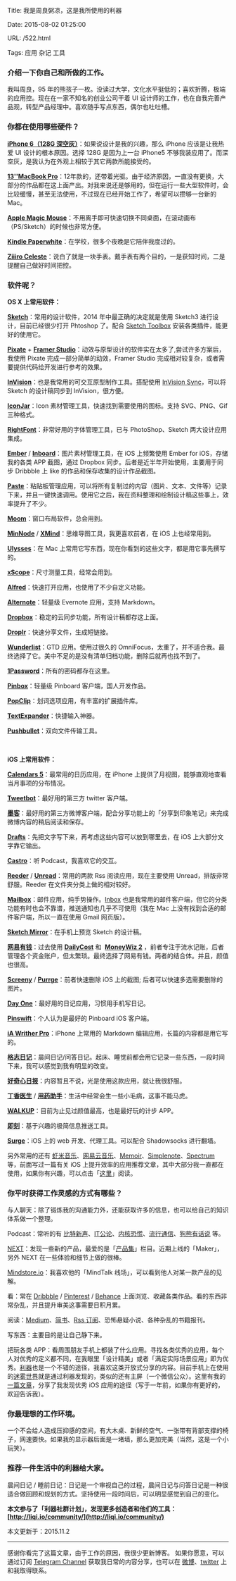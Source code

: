Title: 我是周良粥凉，这是我所使用的利器

Date: 2015-08-02 01:25:00

URL: /522.html

Tags: 应用 杂记 工具

### 介绍一下你自己和所做的工作。

我叫周良，95 年的熊孩子一枚。没读过大学，文化水平挺低的；喜欢折腾，极端的应用控。现在在一家不知名的创业公司干着 UI 设计师的工作，也在自我完善产品观，转型产品经理中。喜欢随手写点东西，偶尔也吐吐槽。

### 你都在使用哪些硬件？

**[iPhone 6（128G 深空灰）](http://www.apple.com/cn/iphone-6/)**：如果说设计是我的兴趣，那么 iPhone 应该是让我热爱 UI 设计的根本原因。选择 128G 是因为上一台 iPhone5 不够我装应用了。而深空灰，是我认为在外观上相较于其它两款所能接受的。

**[13''MacBook Pro](http://www.apple.com/cn/macbook-pro/)**：12年款的，还带着光驱。由于经济原因，一直没有更换，大部分的作品都在这上面产出。对我来说还是够用的，但在运行一些大型软件时，会比较缓慢，甚至无法使用，不过现在已经开始工作了，希望可以攒够一台新的 Mac。

**[Apple Magic Mouse](https://www.apple.com/cn/magicmouse/)**：不用离手即可快速切换不同桌面，在滚动画布（PS/Sketch）的时候也非常方便。

**[Kindle Paperwhite](http://www.amazon.com/Kindle-Paperwhite-Ereader/dp/B00AWH595M)**：在学校，很多个夜晚是它陪伴我度过的。

**[Ziiiro Celeste](http://www.ziiiro.com/shop/celeste-black-mono/)**：说白了就是一块手表。戴手表有两个目的，一是获知时间，二是提醒自己做好时间把控。

### 软件呢？

**OS X 上常用软件：**

**[Sketch](http://bohemiancoding.com/sketch/)**：常用的设计软件，2014 年中最正确的决定就是使用 Sketch3 进行设计，目前已经很少打开 Phtoshop 了。配合 [Sketch Toolbox](http://sketchtoolbox.com/) 安装各类插件，能更好的使用它。

**[Pixate](http://www.pixate.com/)** + **[Framer Studio](http://framerjs.com/)**：动效与原型设计的软件实在太多了,尝试许多方案后，我使用 Pixate 完成一部分简单的动效，Framer Studio 完成相对较复杂，或者需要提供代码给开发进行参考的效果。

**[InVision](http://www.invisionapp.com/)**：也是我常用的可交互原型制作工具。搭配使用 [InVision Sync](http://www.invisionapp.com/new-features/22/invision-sync-10)，可以将 Sketch 的设计稿同步到 InVision，很方便。

**[IconJar](http://geticonjar.com/)**：Icon 素材管理工具，快速找到需要使用的图标。支持 SVG、PNG、Gif 三种格式。

**[RightFont](http://rightfontapp.com/)**：非常好用的字体管理工具，已与 PhotoShop、Sketch 两大设计应用集成。

**[Ember](http://realmacsoftware.com/ember/)** / **[Inboard](http://inboardapp.com/)**：图片素材管理工具，在 iOS 上频繁使用 Ember for iOS，存储我的各类 APP 截图，通过 Dropbox 同步。后者是近半年开始使用，主要用于同步 Dribbble 上 like 的作品和保存收集的设计作品截图。

**[Paste](https://geo.itunes.apple.com/cn/app/paste-smart-clipboard-history-snippets-manager/id967805235?mt=12&at=1010luhC)**：粘贴板管理应用，可以将所有复制过的内容（图片、文本、文件等）记录下来，并且一键快速调用。使用它之后，我在资料整理和绘制设计稿这些事上，效率提升了不少。

**[Moom](https://geo.itunes.apple.com/cn/app/moom/id419330170?mt=12&at=1010luhC)**：窗口布局软件，总会用到。

**[MinNode](https://geo.itunes.apple.com/cn/app/mindnode-2-delightful-mind-mapping/id992076693?mt=12&at=1010luhC)** / **[XMind](http://www.xmind.net/)**：思维导图工具，我更喜欢前者，在 iOS 上也经常用到。

**[Ulysses](https://geo.itunes.apple.com/cn/app/ulysses/id623795237?mt=12&at=1010luhC)**：在 Mac 上常用它写东西，现在你看到的这些文字，都是用它事先撰写的。

**[xScope](https://geo.itunes.apple.com/cn/app/xscope-4/id889428659?mt=12&at=1010luhC)**：尺寸测量工具，经常会用到。

**[Alfred](http://www.alfredapp.com/)**：快速打开应用，也使用了不少自定义功能。

**[Alternote](https://geo.itunes.apple.com/cn/app/alternote-the-beautiful-note-taking-app-for-evernote/id974971992?mt=12&at=1010luhC)**：轻量级 Evernote 应用，支持 Markdown。

**[Dropbox](https://www.dropbox.com/)**：稳定的云同步功能，所有设计稿都存这上面。

**[Droplr](http://droplr.com)**：快速分享文件，生成短链接。

**[Wunderlist](https://www.wunderlist.com/)**：GTD 应用。使用过很久的 OmniFocus，太重了，并不适合我。最终选择了它。美中不足的是没有清单归档功能，删除后就再也找不到了。

**[1Password](https://agilebits.com/onepassword)**：所有的密码都存在这里。

**[Pinbox](http://pinbox.in/)**：轻量级 Pinboard 客户端，国人开发作品。

**[PopClip](https://geo.itunes.apple.com/cn/app/popclip/id445189367?mt=12&at=1010luhC)**：划词选项应用，有丰富的扩展插件库。

**[TextExpander](http://smilesoftware.com/TextExpander/index.html)**：快捷输入神器。

**[Pushbullet](https://www.pushbullet.com/)**：双向文件传输工具。

 

**iOS 上常用软件：**

**[Calendars 5](https://itunes.apple.com/cn/app/calendars-5-%E6%97%A5%E5%8E%86%E5%AE%9E%E6%97%B6%E5%90%8C%E6%AD%A5-%E7%AE%A1%E7%90%86%E4%BA%8B%E9%A1%B9-%E5%BE%85%E5%8A%9E%E4%BB%BB%E5%8A%A1/id697927927?mt=8&at=1010luhC)**：最常用的日历应用，在 iPhone 上提供了月视图，能够直观地查看当月事项的分布情况。

**[Tweetbot](https://itunes.apple.com/cn/app/tweetbot-4-for-twitter/id1018355599?mt=8&at=1010luhC)**：最好用的第三方 twitter 客户端。

**[墨客](https://itunes.apple.com/cn/app/moke-%E7%BA%AF%E7%B2%B9%E4%BD%93%E9%AA%8C-for-%E6%96%B0%E6%B5%AA%E5%BE%AE%E5%8D%9A/id880813963?mt=8&at=1010luhC)**：最好用的第三方微博客户端，配合分享功能上的「分享到印象笔记」来完成微博内容的稍后阅读和保存。

**[Drafts](https://itunes.apple.com/cn/app/drafts-quickly-capture-notes-share-anywhere/id905337691?mt=8&at=1010luhC)**：先把文字写下来，再考虑这些内容可以放到哪里去，在 iOS 上大部分文字靠它输出。

**[Castro](http://castro.fm/)**：听 Podcast，我喜欢它的交互。

**[Reeder](http://reederapp.com/)** / **[Unread](https://itunes.apple.com/cn/app/unread-rss-news-reader/id911364254?mt=8&at=1010luhC)**：常用的两款 Rss 阅读应用，现在主要使用 Unread，排版非常舒服。Reeder 在文件夹分类上做的相对较好。

**[Mailbox](http://www.mailboxapp.com/)**：邮件应用，纯手势操作。[Inbox](http://www.google.com/inbox/) 也是我常用的邮件客户端，但它的分类功能有时也会不靠谱，推送通知也几乎不可使用（我在 Mac 上没有找到合适的邮件客户端，所以一直在使用 Gmail 网页版）。

**[Sketch Mirror](https://itunes.apple.com/cn/app/sketch-mirror/id677296955?mt=8&at=1010luhC)**：在手机上预览 Sketch 的设计稿。

**[网易有钱](https://itunes.apple.com/cn/app/%E7%BD%91%E6%98%93%E6%9C%89%E9%92%B1-%E6%94%AF%E6%8C%81%E8%87%AA%E5%8A%A8%E8%AE%B0%E8%B4%A6%E7%9A%84%E5%85%A8%E5%8A%9F%E8%83%BD%E8%AE%B0%E8%B4%A6%E8%BD%AF%E4%BB%B6/id992055304?mt=8&at=1010luhC)**：过去使用 **[DailyCost](https://itunes.apple.com/cn/app/dailycost-%E7%90%86%E8%B4%A2%E6%97%A5%E8%AE%B0/id566587079?mt=8&at=1010luhC)** 和  **[MoneyWiz 2](https://itunes.apple.com/cn/app/moneywiz-2-%E7%A7%81%E4%BA%BA%E7%90%86%E8%B4%A2/id936248215?mt=8&at=1010luhC)** ，前者专注于流水记账，后者管理各个资金账户，但太繁琐。最终选择了网易有钱。两者的结合体。并且，颜值也很高。

**[Screeny](https://itunes.apple.com/cn/app/screeny-delete-screenshots-easily/id941121450?mt=8&at=1010luhC)** / **[Purrge](https://itunes.apple.com/cn/app/purrge/id944628930?mt=8&at=1010luhC)**：前者快速删除 iOS 上的截图; 后者可以快速多选需要删除的图片。

**[Day One](http://dayoneapp.com/)**：最好用的日记应用，习惯用手机写日记。

**[Pinswift](http://pinswiftapp.com/)**：个人认为是最好的 Pinboard iOS 客户端。

**[iA Writher Pro](https://itunes.apple.com/us/app/ia-writer-pro/id775737172?mt=8&at=1010luhC)**：iPhone 上常用的 Markdown 编辑应用，长篇的内容都是用它写的。

**[格志日记](https://itunes.apple.com/cn/app/%E6%A0%BC%E5%BF%97%E6%97%A5%E8%AE%B0-%E7%8B%AC%E7%89%B9%E7%9A%84%E9%97%AE%E7%AD%94%E6%97%A5%E5%BF%97%E6%9C%AC-%E6%97%85%E8%A1%8C%E6%97%A5%E7%A8%8B%E7%94%9F%E6%B4%BB%E7%AC%94%E8%AE%B0/id597077261?mt=8&at=1010luhC)**：晨间日记/问答日记。起床、睡觉前都会用它记录一些东西，一段时间下来，我可以感觉到我有明显的改变。

**[好奇心日报](https://itunes.apple.com/cn/app/%E5%A5%BD%E5%A5%87%E5%BF%83%E6%97%A5%E6%8A%A5-%E4%B8%8D%E6%97%A0%E8%81%8A%E7%9A%84%E5%A4%B4%E6%9D%A1%E6%96%B0%E9%97%BB/id919052037?mt=8&at=1010luhC)**：内容暂且不说，光是使用这款应用，就让我很舒服。

**[丁香医生](https://itunes.apple.com/us/app/ding-xiang-yi-sheng-zhi-xin/id521635095)** / **[用药助手](https://itunes.apple.com/us/app/yong-yao-zhu-shou-bu-zhi-shi/id540999305)**：生活中经常会生一些小毛病，这事不能马虎。

**[WALKUP](https://itunes.apple.com/cn/app/walkup-%E8%BE%B9%E8%B5%B0%E8%BE%B9%E7%8E%A9%E7%9A%84%E5%A5%87%E5%A6%99%E4%B9%8B%E6%97%85/id994136482?mt=8&at=1010luhC)**：目前为止见过颜值最高，也是最好玩的计步 APP。

**[即刻](http://www.ruguoapp.com/)**：基于兴趣的极简信息推送工具。

**[Surge](https://itunes.apple.com/cn/app/surge-web-developer-tool-and-proxy-utility/id1040100637?mt=8&at=1010luhC)**：iOS 上的 web 开发、代理工具。可以配合 Shadowsocks 进行翻墙。

另外常用的还有 [虾米音乐](http://www.xiami.com/apps/mobile)、[网易云音乐](http://music.163.com/#/download)、[Memoir](https://itunes.apple.com/cn/app/memoir/id544754670?mt=8&at=1010luhC)、[Simplenote](http://simplenote.com/)、[Spectrum](https://itunes.apple.com/us/app/spectrum-for-ios/id662891502) 等，前面写过一篇有关 iOS 上提升效率的应用推荐文章，其中大部分我一直都在使用，如果你有兴趣，可以点击「[这里](http://www.jianshu.com/p/8e640023e875)」阅读。

### 你平时获得工作灵感的方式有哪些？

与人聊天：除了锻炼我的沟通能力外，还能获取许多的信息，也可以给自己的知识体系做一个整理。

Podcast：常听的有 [比特新声](https://geo.itunes.apple.com/cn/podcast/%E6%AF%94%E7%89%B9%E6%96%B0%E5%A3%B0/id948011382?mt=2&at=1010luhC)、[IT公论](https://ipn.li/itgonglun/)、[内核恐慌](https://ipn.li/kernelpanic/)、[流行通信](https://ipn.li/popdispatch/)、[狗熊有话说](https://itunes.apple.com/us/podcast/gou-xiong-you-hua-shuo/id544563053) 等。

[NEXT](http://next.36kr.com/)：发现一些新的产品，最爱的是「[产品集](http://next.36kr.com/posts/collections)」栏目。近期上线的「Maker」，另外 NEXT 在一些体验和细节上做的很棒。

[Mindstore.io](http://mindstore.io/)：我喜欢他的「MindTalk 线场」，可以看到他人对某一款产品的见解。

看：常在 [Dribbble](https://dribbble.com/) / [Pinterest](https://www.pinterest.com/) / [Behance](https://www.behance.net/) 上面浏览、收藏各类作品。看的东西非常杂乱，并且提升审美这事需要日积月累。

阅读：[Medium](https://medium.com/)、[简书](http://jianshu.com/)、[Rss 订阅](http://feedly.com/)、恐怖悬疑小说、各种杂乱的书籍报刊。

写东西：主要目的是让自己静下来。

把玩各类 APP：看周围朋友手机上都装了什么应用。寻找各类优秀的应用，每个人对优秀的定义都不同，在我眼里「设计精美」或者「满足实际场景应用」即为优秀。[利器](https://liqi.io/)也是一个不错的途径，我喜欢这类开放式分享的内容。目前手机上在使用的[迷雾世界](https://itunes.apple.com/cn/app/shi-jie-mi-wu/id505367096)就是通过利器发现的，类似的还有主屏（一个微信公众）。这里有我的[一篇文章](http://zhuanlan.zhihu.com/appleplus/20122008)，分享了我发现优秀 iOS 应用的途径（写于一年前，如果你有更好的，欢迎告诉我）。

### 你最理想的工作环境。

一个不会给人造成压抑感的空间，有大木桌、新鲜的空气、一张带有背部支撑的椅子，网速要快。如果我的显示器后面是一堵墙，那么更加完美（当然，这是一个小玩笑）。

### 推荐一件生活中的利器给大家。

晨间日记 / 睡前日记：日记是一个审视自己的过程，晨间日记与问答日记是一种很适合做回顾和规划的方式。坚持使用一段时间后，可以明显感觉到自己的变化。

**本文参与了「利器社群计划」，发现更多创造者和他们的工具：[http://liqi.io/community/](http://liqi.io/community/)**


本文更新于：2015.11.2

---
感谢你看完了这篇文章，由于工作的原因，我很少更新博客。
如果你愿意，可以通过订阅 [Telegram Channel](https://t.me/ericectalk) 获取我日常的内容分享，也可以在 [微博](https://weibo.com/719951113)、[twitter](https://twitter.com/ericecchou) 上和我取得联系。
